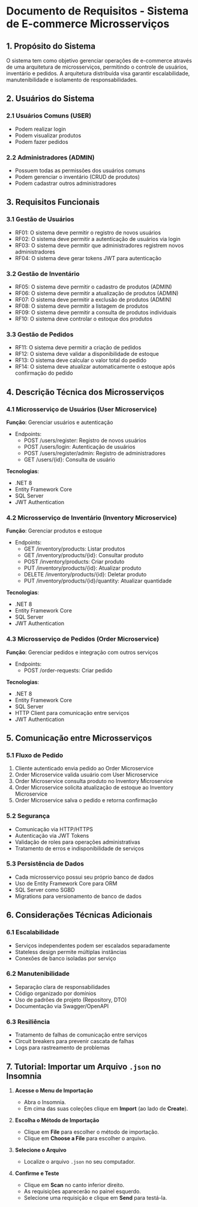 # Documento de Requisitos - Sistema de E-commerce Microsserviços

## 1. Propósito do Sistema
O sistema tem como objetivo gerenciar operações de e-commerce através de uma arquitetura de microsserviços, permitindo o controle de usuários, inventário e pedidos. A arquitetura distribuída visa garantir escalabilidade, manutenibilidade e isolamento de responsabilidades.

## 2. Usuários do Sistema

### 2.1 Usuários Comuns (USER)
- Podem realizar login
- Podem visualizar produtos
- Podem fazer pedidos

### 2.2 Administradores (ADMIN)
- Possuem todas as permissões dos usuários comuns
- Podem gerenciar o inventário (CRUD de produtos)
- Podem cadastrar outros administradores

## 3. Requisitos Funcionais

### 3.1 Gestão de Usuários
- RF01: O sistema deve permitir o registro de novos usuários
- RF02: O sistema deve permitir a autenticação de usuários via login
- RF03: O sistema deve permitir que administradores registrem novos administradores
- RF04: O sistema deve gerar tokens JWT para autenticação

### 3.2 Gestão de Inventário
- RF05: O sistema deve permitir o cadastro de produtos (ADMIN)
- RF06: O sistema deve permitir a atualização de produtos (ADMIN)
- RF07: O sistema deve permitir a exclusão de produtos (ADMIN)
- RF08: O sistema deve permitir a listagem de produtos
- RF09: O sistema deve permitir a consulta de produtos individuais
- RF10: O sistema deve controlar o estoque dos produtos

### 3.3 Gestão de Pedidos
- RF11: O sistema deve permitir a criação de pedidos
- RF12: O sistema deve validar a disponibilidade de estoque
- RF13: O sistema deve calcular o valor total do pedido
- RF14: O sistema deve atualizar automaticamente o estoque após confirmação do pedido

## 4. Descrição Técnica dos Microsserviços

### 4.1 Microsserviço de Usuários (User Microservice)
**Função**: Gerenciar usuários e autenticação
- Endpoints:
  - POST /users/register: Registro de novos usuários
  - POST /users/login: Autenticação de usuários
  - POST /users/register/admin: Registro de administradores
  - GET /users/{id}: Consulta de usuário

**Tecnologias**:
- .NET 8
- Entity Framework Core
- SQL Server
- JWT Authentication

### 4.2 Microsserviço de Inventário (Inventory Microservice)
**Função**: Gerenciar produtos e estoque
- Endpoints:
  - GET /inventory/products: Listar produtos
  - GET /inventory/products/{id}: Consultar produto
  - POST /inventory/products: Criar produto
  - PUT /inventory/products/{id}: Atualizar produto
  - DELETE /inventory/products/{id}: Deletar produto
  - PUT /inventory/products/{id}/quantity: Atualizar quantidade

**Tecnologias**:
- .NET 8
- Entity Framework Core
- SQL Server
- JWT Authentication

### 4.3 Microsserviço de Pedidos (Order Microservice)
**Função**: Gerenciar pedidos e integração com outros serviços
- Endpoints:
  - POST /order-requests: Criar pedido

**Tecnologias**:
- .NET 8
- Entity Framework Core
- SQL Server
- HTTP Client para comunicação entre serviços
- JWT Authentication

## 5. Comunicação entre Microsserviços

### 5.1 Fluxo de Pedido
1. Cliente autenticado envia pedido ao Order Microservice
2. Order Microservice valida usuário com User Microservice
3. Order Microservice consulta produto no Inventory Microservice
4. Order Microservice solicita atualização de estoque ao Inventory Microservice
5. Order Microservice salva o pedido e retorna confirmação

### 5.2 Segurança
- Comunicação via HTTP/HTTPS
- Autenticação via JWT Tokens
- Validação de roles para operações administrativas
- Tratamento de erros e indisponibilidade de serviços

### 5.3 Persistência de Dados
- Cada microsserviço possui seu próprio banco de dados
- Uso de Entity Framework Core para ORM
- SQL Server como SGBD
- Migrations para versionamento de banco de dados

## 6. Considerações Técnicas Adicionais

### 6.1 Escalabilidade
- Serviços independentes podem ser escalados separadamente
- Stateless design permite múltiplas instâncias
- Conexões de banco isoladas por serviço

### 6.2 Manutenibilidade
- Separação clara de responsabilidades
- Código organizado por domínios
- Uso de padrões de projeto (Repository, DTO)
- Documentação via Swagger/OpenAPI

### 6.3 Resiliência
- Tratamento de falhas de comunicação entre serviços
- Circuit breakers para prevenir cascata de falhas
- Logs para rastreamento de problemas

## 7. Tutorial: Importar um Arquivo `.json` no Insomnia

1. **Acesse o Menu de Importação**  
   - Abra o Insomnia.  
   - Em cima das suas coleções clique em **Import** (ao lado de **Create**).

2. **Escolha o Método de Importação**  
   - Clique em **File** para escolher o método de importação.
   - Clique em **Choose a File** para escolher o arquivo.

3. **Selecione o Arquivo**  
   - Localize o arquivo `.json` no seu computador.

4. **Confirme e Teste**  
   - Clique em **Scan** no canto inferior direito.  
   - As requisições aparecerão no painel esquerdo.  
   - Selecione uma requisição e clique em **Send** para testá-la.

